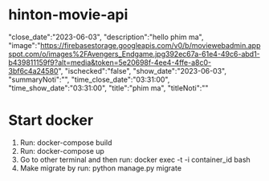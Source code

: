 # hinton-movie-api

"close_date":"2023-06-03",
"description":"hello phim ma",
"image":"https://firebasestorage.googleapis.com/v0/b/moviewebadmin.appspot.com/o/images%2FAvengers_Endgame.jpg392ec67a-61e4-49c6-abd1-b439811159f9?alt=media&token=5e20698f-4ee4-4ffe-a8c0-3bf6c4a24580",
"ischecked":"false",
"show_date":"2023-06-03",
"summaryNoti":"",
"time_close_date":"03:31:00",
"time_show_date":"03:31:00",
"title":"phim ma",
"titleNoti":""

# Start docker
1. Run: docker-compose build
2. Run: docker-compose up
3. Go to other terminal and then run: docker exec -t -i container_id bash
4. Make migrate by run: python manage.py migrate
